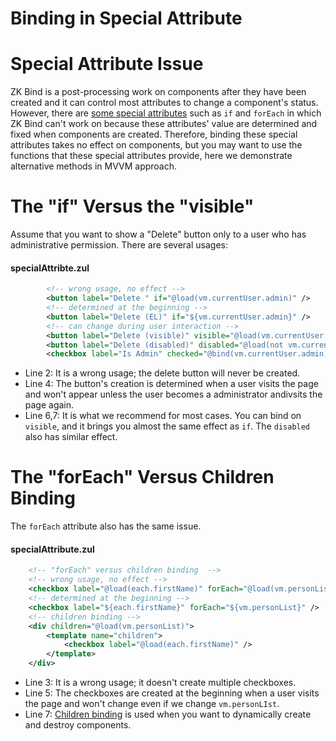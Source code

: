 # Binding in Special Attribute

Special Attribute Issue
=======================
ZK Bind is a post-processing work on components after they have been created and it can control most attributes to change a component's status. However, there are [some special attributes](http://books.zkoss.org/wiki/ZUML_Reference/ZUML/Attributes) such as `if` and
`forEach` in which ZK Bind can't work on because these attributes' value are determined and fixed when components are created. Therefore, binding these special attributes takes no effect on components, but you may want to use the functions that these special attributes provide, here we demonstrate alternative methods in MVVM approach.

The "if" Versus the "visible"
=============================
Assume that you want to show a "Delete" button only to a user who has administrative permission. There are several usages:

#### specialAttribte.zul
```xml
        <!-- wrong usage, no effect -->
        <button label="Delete " if="@load(vm.currentUser.admin)" />
        <!-- determined at the beginning -->
        <button label="Delete (EL)" if="${vm.currentUser.admin}" />
        <!-- can change during user interaction -->
        <button label="Delete (visible)" visible="@load(vm.currentUser.admin)" />
        <button label="Delete (disabled)" disabled="@load(not vm.currentUser.admin)" />
        <checkbox label="Is Admin" checked="@bind(vm.currentUser.admin)" />
```
-   Line 2: It is a wrong usage; the delete button will never be created.
-   Line 4: The button's creation is determined when a user visits the page and won't appear unless the user becomes a administrator andivsits the page again.
-   Line 6,7: It is what we recommend for most cases. You can bind on `visible`, and it brings you almost the same effect as `if`. The `disabled` also has similar effect.

The "forEach" Versus Children Binding
=====================================
The `forEach` attribute also has the same issue.

#### specialAttribute.zul
```xml
    <!-- "forEach" versus children binding  -->
    <!-- wrong usage, no effect -->
    <checkbox label="@load(each.firstName)" forEach="@load(vm.personList)" />
    <!-- determined at the beginning -->
    <checkbox label="${each.firstName}" forEach="${vm.personList}" />
    <!-- children binding -->
    <div children="@load(vm.personList)">
        <template name="children">
            <checkbox label="@load(each.firstName)" />
        </template>
    </div>
```
-   Line 3: It is a wrong usage; it doesn't create multiple checkboxes.
-   Line 5: The checkboxes are created at the beginning when a user visits the page and won't change even if we change `vm.personLIst`.
-   Line 7: [ Children binding](/data_binding/children_binding.html) is used when you want to dynamically create and destroy components.


